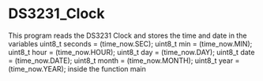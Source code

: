 # DS3231_Clock

This program reads the DS3231 Clock and stores the time and date in the variables 	uint8_t seconds = (time_now.SEC);
	uint8_t min = (time_now.MIN);
	uint8_t hour = (time_now.HOUR);
	uint8_t day = (time_now.DAY);
	uint8_t date = (time_now.DATE);
	uint8_t month = (time_now.MONTH);
	uint8_t year = (time_now.YEAR);
inside the function main 




